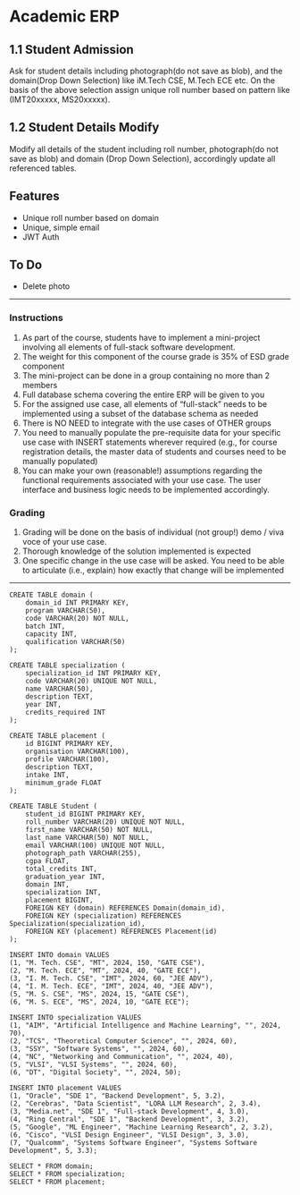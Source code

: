 # Academic ERP

## 1.1 Student Admission
Ask for student details including photograph(do not save as blob), and the domain(Drop Down
Selection) like iM.Tech CSE, M.Tech ECE etc. On the basis of the above selection assign unique roll number based on pattern like (IMT20xxxxx, MS20xxxxx).

## 1.2 Student Details Modify
Modify all details of the student including roll number, photograph(do not save as blob) and
domain (Drop Down Selection), accordingly update all referenced tables.

## Features
- Unique roll number based on domain
- Unique, simple email
- JWT Auth

## To Do
- Delete photo

---

### Instructions

1. As part of the course, students have to implement a mini-project involving all elements
   of full-stack software development.
2. The weight for this component of the course grade is 35% of ESD grade component
3. The mini-project can be done in a group containing no more than 2 members
4. Full database schema covering the entire ERP will be given to you
5. For the assigned use case, all elements of “full-stack” needs to be implemented using a
   subset of the database schema as needed
6. There is NO NEED to integrate with the use cases of OTHER groups
7. You need to manually populate the pre-requisite data for your specific use case with
   INSERT statements wherever required (e.g., for course registration details, the master
   data of students and courses need to be manually populated)
8. You can make your own (reasonable!) assumptions regarding the functional
   requirements associated with your use case. The user interface and business logic needs
   to be implemented accordingly.

### Grading

1. Grading will be done on the basis of individual (not group!) demo / viva voce of your use
   case.
2. Thorough knowledge of the solution implemented is expected
3. One specific change in the use case will be asked. You need to be able to articulate (i.e.,
   explain) how exactly that change will be implemented

---

```mysql
CREATE TABLE domain (
    domain_id INT PRIMARY KEY,
    program VARCHAR(50),
    code VARCHAR(20) NOT NULL,
    batch INT,
    capacity INT,
    qualification VARCHAR(50)
);

CREATE TABLE specialization (
    specialization_id INT PRIMARY KEY,
    code VARCHAR(20) UNIQUE NOT NULL,
    name VARCHAR(50),
    description TEXT,
    year INT,
    credits_required INT
);

CREATE TABLE placement (
    id BIGINT PRIMARY KEY,
    organisation VARCHAR(100),
    profile VARCHAR(100),
    description TEXT,
    intake INT,
    minimum_grade FLOAT
);

CREATE TABLE Student (
    student_id BIGINT PRIMARY KEY,
    roll_number VARCHAR(20) UNIQUE NOT NULL,
    first_name VARCHAR(50) NOT NULL,
    last_name VARCHAR(50) NOT NULL,
    email VARCHAR(100) UNIQUE NOT NULL,
    photograph_path VARCHAR(255),
    cgpa FLOAT,
    total_credits INT,
    graduation_year INT,
    domain INT,
    specialization INT,
    placement BIGINT,
    FOREIGN KEY (domain) REFERENCES Domain(domain_id),
    FOREIGN KEY (specialization) REFERENCES Specialization(specialization_id),
    FOREIGN KEY (placement) REFERENCES Placement(id)
);
```

```mysql
INSERT INTO domain VALUES
(1, "M. Tech. CSE", "MT", 2024, 150, "GATE CSE"),
(2, "M. Tech. ECE", "MT", 2024, 40, "GATE ECE"),
(3, "I. M. Tech. CSE", "IMT", 2024, 60, "JEE ADV"),
(4, "I. M. Tech. ECE", "IMT", 2024, 40, "JEE ADV"),
(5, "M. S. CSE", "MS", 2024, 15, "GATE CSE"),
(6, "M. S. ECE", "MS", 2024, 10, "GATE ECE");

INSERT INTO specialization VALUES
(1, "AIM", "Artificial Intelligence and Machine Learning", "", 2024, 70),
(2, "TCS", "Theoretical Computer Science", "", 2024, 60),
(3, "SSY", "Software Systems", "", 2024, 60),
(4, "NC", "Networking and Communication", "", 2024, 40),
(5, "VLSI", "VLSI Systems", "", 2024, 60),
(6, "DT", "Digital Society", "", 2024, 50);

INSERT INTO placement VALUES
(1, "Oracle", "SDE 1", "Backend Development", 5, 3.2),
(2, "Cerebras", "Data Scientist", "LORA LLM Research", 2, 3.4),
(3, "Media.net", "SDE 1", "Full-stack Development", 4, 3.0),
(4, "Ring Central", "SDE 1", "Backend Development", 3, 3.2),
(5, "Google", "ML Engineer", "Machine Learning Research", 2, 3.2),
(6, "Cisco", "VLSI Design Engineer", "VLSI Design", 3, 3.0),
(7, "Qualcomm", "Systems Software Engineer", "Systems Software Development", 5, 3.3);

SELECT * FROM domain;
SELECT * FROM specialization;
SELECT * FROM placement;
```
